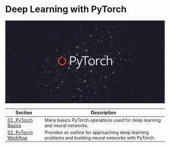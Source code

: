 # Deep Learning with PyTorch

<div align="center">
    <a href="https://pytorch.org">
        <img src="./asserts/images/PyTorch-main.png" width=750 alt="pytorch deep learning">
    </a>
</div>

| **Section**                                                                                                                | **Description**                                                                                       |
|----------------------------------------------------------------------------------------------------------------------------|-------------------------------------------------------------------------------------------------------|
| [01. PyTorch Basics](https://github.com/mnpsnuwan/deep-learning/blob/main/01_pytorch_basics/01_pytorch_basics.ipynb)       | Many basics PyTorch operations used for deep learning and neural networks.                            |
| [02. PyTorch Workflow](https://github.com/mnpsnuwan/deep-learning/blob/main/02_pytorch_workflow/02_pytorch_workflow.ipynb) | Provides an outline for approaching deep learning problems and building neural networks with PyTorch. |
